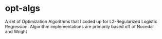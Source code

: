 # opt-algs
A set of Optimization Algorithms that I coded up for L2-Regularized Logistic Regression. Algorithm implementations are primarily based off of Nocedal and Wright
